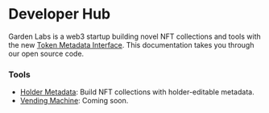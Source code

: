 # Developer Hub

Garden Labs is a web3 startup building novel NFT collections and tools with the new <a href="/pages/holder-metadata/token-metadata-interface.html">Token Metadata Interface</a>. This documentation takes you through our open source code.

### Tools

- <a href="/pages/holder-metadata/introduction">Holder Metadata</a>: Build NFT collections with holder-editable metadata.
- <a href="/pages/vending-machine/introduction">Vending Machine</a>: Coming soon.
